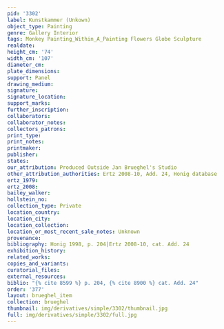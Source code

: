 ```yaml
---
pid: '3302'
label: Kunstkammer (Unkown)
object_type: Painting
genre: Gallery Interior
tags: Monkey Painting_Within_A_Painting Flowers Globe Sculpture
realdate: 
height_cm: '74'
width_cm: '107'
diameter_cm: 
plate_dimensions: 
support: Panel
drawing_medium: 
signature: 
signature_location: 
support_marks: 
further_inscription: 
collaborators: 
collaborator_notes: 
collectors_patrons: 
print_type: 
print_notes: 
printmaker: 
publisher: 
states: 
our_attribution: Produced Outside Jan Brueghel's Studio
other_attribution_authorities: Ertz 2008-10, Add. 24, Honig database
ertz_1979: 
ertz_2008: 
bailey_walker: 
hollstein_no: 
collection_type: Private
location_country: 
location_city: 
location_collection: 
location_or_most_recent_sale_notes: Unknown
provenance: 
bibliography: Honig 1998, p. 204|Ertz 2008-10, cat. Add. 24
exhibition_history: 
related_works: 
copies_and_variants: 
curatorial_files: 
external_resources: 
biblio: "{% cite 8599 %} p. 204, {% cite 8900 %} cat. Add. 24"
order: '377'
layout: brueghel_item
collection: brueghel
thumbnail: img/derivatives/simple/3302/thumbnail.jpg
full: img/derivatives/simple/3302/full.jpg
---
```

